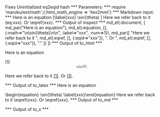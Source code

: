 Fixes Uninitialized eq2eqid hash
*** Parameters: ***
require 'maruku/ext/math';{:html_math_engine => 'itex2mml'}
*** Markdown input: ***
Here is an equation
\[\label{xxx}
\sin(\theta)
\]
Here we refer back to it (eq:xxx). Or \eqref{xxx}.
*** Output of inspect ***
md_el(:document, [
        md_par("Here is an equation"),
        md_el(:equation, [], {:math=>"\n\\sin(\\theta)\n\n", :label=>"xxx", :num=>1}),
        md_par([
        "Here we refer back to it ",
        md_el(:eqref, [], {:eqid=>"xxx"}),
        ". Or ",
        md_el(:eqref, [], {:eqid=>"xxx"}),
        "."
        ])
])
*** Output of to_html ***
<p>Here is an equation</p>
<div class='maruku-equation' id='eq:xxx'><span class='maruku-eq-number'>(1)</span><math class='maruku-mathml' display='block' xmlns='http://www.w3.org/1998/Math/MathML'><semantics><mrow><mi>sin</mi><mo stretchy='false'>(</mo><mi>θ</mi><mo stretchy='false'>)</mo></mrow><annotation encoding='application/x-tex'>
\sin(\theta)

</annotation></semantics></math></div>
<p>Here we refer back to it <a class='maruku-eqref' href='#eq:xxx'>(1)</a>. Or <a class='maruku-eqref' href='#eq:xxx'>(1)</a>.</p>

*** Output of to_latex ***
Here is an equation

\begin{equation}
\sin(\theta)
\label{xxx}\end{equation}
Here we refer back to it \eqref{xxx}. Or \eqref{xxx}.
*** Output of to_md ***

*** Output of to_s ***

